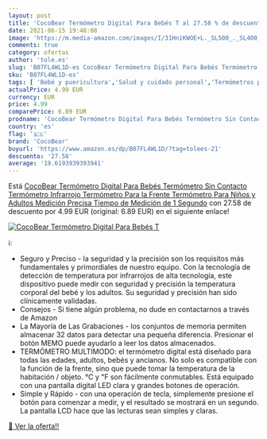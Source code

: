 ```yaml
---
layout: post
title: 'CocoBear Termómetro Digital Para Bebés T al 27.58 % de descuento'
date: 2021-06-15 19:48:08
image: 'https://m.media-amazon.com/images/I/31HniKWOE+L._SL500_._SL400_.jpg'
comments: true
category: ofertas
author: 'tole.es'
slug: 'B07FL4WL1D-es CocoBear Termómetro Digital Para Bebés Termómetro Sin...'
sku: 'B07FL4WL1D-es'
tags: [ 'Bebé y puericultura','Salud y cuidado personal','Termómetros para bebé','bebés','cocobear', ]
actualPrice: 4.99 EUR
currency: EUR
price: 4.99
comparePrice: 6.89 EUR
prodname: 'CocoBear Termómetro Digital Para Bebés Termómetro Sin Contacto  Termómetro Infrarrojo  Termómetro Para la Frente  Termómetro Para Niños y Adultos  Medición Precisa Tiempo de Medición de 1 Segundo'
country: 'es'
flag: '🇪🇸'
brand: 'CocoBear'
buyurl: 'https://www.amazon.es/dp/B07FL4WL1D/?tag=tolees-21'
descuento: '27.58'
average: '19.6193939393941'
---
```


Está [CocoBear Termómetro Digital Para Bebés Termómetro Sin Contacto  Termómetro Infrarrojo  Termómetro Para la Frente  Termómetro Para Niños y Adultos  Medición Precisa Tiempo de Medición de 1 Segundo](https://www.amazon.es/dp/B07FL4WL1D/?tag=tolees-21) con 27.58 de descuento por 4.99 EUR (original: 6.89 EUR) en el siguiente enlace!

[![CocoBear Termómetro Digital Para Bebés T](https://m.media-amazon.com/images/I/31HniKWOE+L._SL500_._SL400_.jpg)](https://www.amazon.es/dp/B07FL4WL1D/?tag=tolees-21)

ℹ️:

- Seguro y Preciso - la seguridad y la precisión son los requisitos más fundamentales y primordiales de nuestro equipo. Con la tecnología de detección de temperatura por infrarrojos de alta tecnología, este dispositivo puede medir con seguridad y precisión la temperatura corporal del bebé y los adultos. Su seguridad y precisión han sido clínicamente validadas.
- Consejos - Si tiene algún problema, no dude en contactarnos a través de Amazon
- La Mayoría de Las Grabaciones - los conjuntos de memoria permiten almacenar 32 datos para detectar una pequeña diferencia. Presionar el botón MEMO puede ayudarlo a leer los datos almacenados.
- TERMÓMETRO MULTIMODO: el termómetro digital está diseñado para todas las edades, adultos, bebés y ancianos. No solo es compatible con la función de la frente, sino que puede tomar la temperatura de la habitación / objeto. ℃ y ℉ son fácilmente conmutables. Está equipado con una pantalla digital LED clara y grandes botones de operación.
- Simple y Rápido - con una operación de tecla, simplemente presione el botón para comenzar a medir, y el resultado se mostrará en un segundo. La pantalla LCD hace que las lecturas sean simples y claras.

[🛒 Ver la oferta!!](https://www.amazon.es/dp/B07FL4WL1D/?tag=tolees-21)

